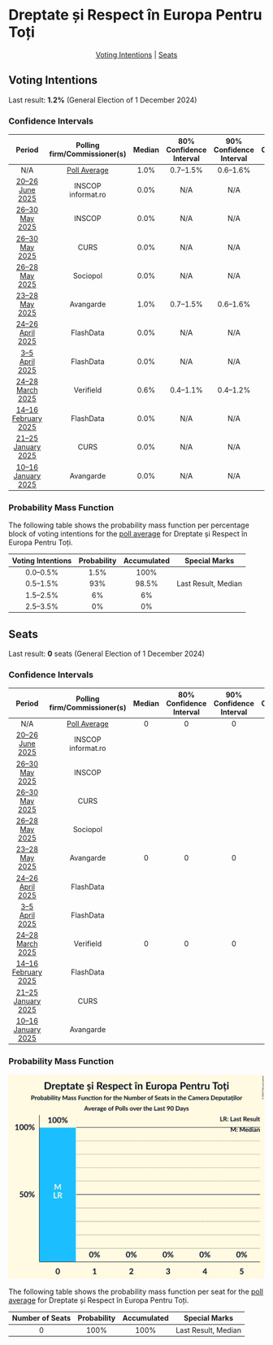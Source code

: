 # Dreptate și Respect în Europa Pentru Toți

<p align="center"><a href="#voting-intentions">Voting Intentions</a> | <a href="#seats">Seats</a></p>

## Voting Intentions

Last result: **1.2%** (General Election of 1 December 2024)

### Confidence Intervals

| Period     | Polling firm/Commissioner(s) | Median | 80% Confidence Interval | 90% Confidence Interval | 95% Confidence Interval | 99% Confidence Interval |
|:----------:|:----------------:|:-----------:|:-----------------------:|:-----------------------:|:-----------------------:|:-----------------------:|
| N/A | [Poll Average](average.html) | 1.0% | 0.7–1.5% | 0.6–1.6% | 0.6–1.7% | 0.5–1.9% |
| [20–26 June 2025](2025-06-26-INSCOP.html) | INSCOP <br> informat.ro | 0.0% | N/A | N/A | N/A | N/A |
| [26–30 May 2025](2025-05-30-INSCOP.html) | INSCOP | 0.0% | N/A | N/A | N/A | N/A |
| [26–30 May 2025](2025-05-30-CURS.html) | CURS | 0.0% | N/A | N/A | N/A | N/A |
| [26–28 May 2025](2025-05-28-Sociopol.html) | Sociopol | 0.0% | N/A | N/A | N/A | N/A |
| [23–28 May 2025](2025-05-28-Avangarde.html) | Avangarde | 1.0% | 0.7–1.5% | 0.6–1.6% | 0.6–1.7% | 0.5–2.0% |
| [24–26 April 2025](2025-04-26-FlashData.html) | FlashData | 0.0% | N/A | N/A | N/A | N/A |
| [3–5 April 2025](2025-04-05-FlashData.html) | FlashData | 0.0% | N/A | N/A | N/A | N/A |
| [24–28 March 2025](2025-03-28-Verifield.html) | Verifield | 0.6% | 0.4–1.1% | 0.4–1.2% | 0.3–1.3% | 0.2–1.6% |
| [14–16 February 2025](2025-02-16-FlashData.html) | FlashData | 0.0% | N/A | N/A | N/A | N/A |
| [21–25 January 2025](2025-01-25-CURS.html) | CURS | 0.0% | N/A | N/A | N/A | N/A |
| [10–16 January 2025](2025-01-16-Avangarde.html) | Avangarde | 0.0% | N/A | N/A | N/A | N/A |

### Probability Mass Function

The following table shows the probability mass function per percentage block of voting intentions for the [poll average](average.html) for Dreptate și Respect în Europa Pentru Toți.

| Voting Intentions | Probability | Accumulated | Special Marks |
|:-----------------:|:-----------:|:-----------:|:-------------:|
| 0.0–0.5% | 1.5% | 100% |  |
| 0.5–1.5% | 93% | 98.5% | Last Result, Median |
| 1.5–2.5% | 6% | 6% |  |
| 2.5–3.5% | 0% | 0% |  |


## Seats

Last result: **0** seats (General Election of 1 December 2024)

### Confidence Intervals

| Period     | Polling firm/Commissioner(s) | Median | 80% Confidence Interval | 90% Confidence Interval | 95% Confidence Interval | 99% Confidence Interval |
|:----------:|:----------------:|:------:|:-----------------------:|:-----------------------:|:-----------------------:|:-----------------------:|
| N/A | [Poll Average](average.html) | 0 | 0 | 0 | 0 | 0 |
| [20–26 June 2025](2025-06-26-INSCOP.html) | INSCOP <br> informat.ro |  |  |  |  |  |
| [26–30 May 2025](2025-05-30-INSCOP.html) | INSCOP |  |  |  |  |  |
| [26–30 May 2025](2025-05-30-CURS.html) | CURS |  |  |  |  |  |
| [26–28 May 2025](2025-05-28-Sociopol.html) | Sociopol |  |  |  |  |  |
| [23–28 May 2025](2025-05-28-Avangarde.html) | Avangarde | 0 | 0 | 0 | 0 | 0 |
| [24–26 April 2025](2025-04-26-FlashData.html) | FlashData |  |  |  |  |  |
| [3–5 April 2025](2025-04-05-FlashData.html) | FlashData |  |  |  |  |  |
| [24–28 March 2025](2025-03-28-Verifield.html) | Verifield | 0 | 0 | 0 | 0 | 0 |
| [14–16 February 2025](2025-02-16-FlashData.html) | FlashData |  |  |  |  |  |
| [21–25 January 2025](2025-01-25-CURS.html) | CURS |  |  |  |  |  |
| [10–16 January 2025](2025-01-16-Avangarde.html) | Avangarde |  |  |  |  |  |

### Probability Mass Function

![Graph with seats probability mass function not yet produced](average-seats-pmf-dreptateșirespectîneuropapentrutoți.png "Seats Probability Mass Function")

The following table shows the probability mass function per seat for the [poll average](average.html) for Dreptate și Respect în Europa Pentru Toți.

| Number of Seats | Probability | Accumulated | Special Marks |
|:---------------:|:-----------:|:-----------:|:-------------:|
| 0 | 100% | 100% | Last Result, Median |


